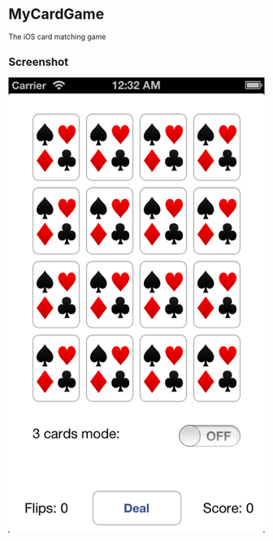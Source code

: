 MyCardGame
==========

The iOS card matching game

Screenshot
----------

![Alt screenshot](docs/screenshot.png "Screenshot")
